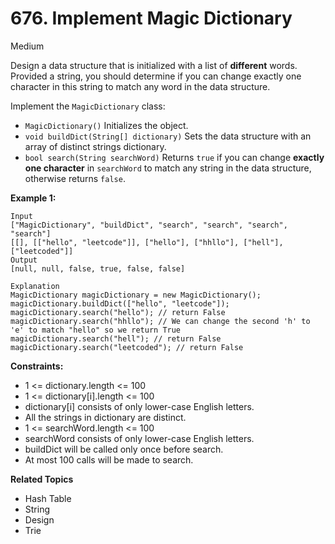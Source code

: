 # 676. Implement Magic Dictionary

Medium

Design a data structure that is initialized with a list of **different** words. Provided a string, you should determine if you can change exactly one character in this string to match any word in the data structure.

Implement the `MagicDictionary` class:

- `MagicDictionary()` Initializes the object.
- `void buildDict(String[] dictionary)` Sets the data structure with an array of distinct strings dictionary.
- `bool search(String searchWord)` Returns `true` if you can change **exactly one character** in `searchWord` to match any string in the data structure, otherwise returns `false`.
 

**Example 1:**
```
Input
["MagicDictionary", "buildDict", "search", "search", "search", "search"]
[[], [["hello", "leetcode"]], ["hello"], ["hhllo"], ["hell"], ["leetcoded"]]
Output
[null, null, false, true, false, false]

Explanation
MagicDictionary magicDictionary = new MagicDictionary();
magicDictionary.buildDict(["hello", "leetcode"]);
magicDictionary.search("hello"); // return False
magicDictionary.search("hhllo"); // We can change the second 'h' to 'e' to match "hello" so we return True
magicDictionary.search("hell"); // return False
magicDictionary.search("leetcoded"); // return False
 ```

**Constraints:**

- 1 <= dictionary.length <= 100
- 1 <= dictionary[i].length <= 100
- dictionary[i] consists of only lower-case English letters.
- All the strings in dictionary are distinct.
- 1 <= searchWord.length <= 100
- searchWord consists of only lower-case English letters.
- buildDict will be called only once before search.
- At most 100 calls will be made to search.

**Related Topics**
- Hash Table
- String
- Design
- Trie